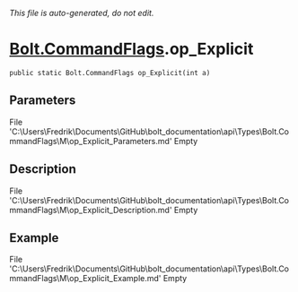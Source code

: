 *This file is auto-generated, do not edit.*

# [Bolt.CommandFlags](Types/Bolt.CommandFlags.md).op_Explicit
`public static Bolt.CommandFlags op_Explicit(int a)`
## Parameters
File 'C:\Users\Fredrik\Documents\GitHub\bolt_documentation\api\Types\Bolt.CommandFlags\M\op_Explicit_Parameters.md' Empty
## Description
File 'C:\Users\Fredrik\Documents\GitHub\bolt_documentation\api\Types\Bolt.CommandFlags\M\op_Explicit_Description.md' Empty
## Example
File 'C:\Users\Fredrik\Documents\GitHub\bolt_documentation\api\Types\Bolt.CommandFlags\M\op_Explicit_Example.md' Empty
